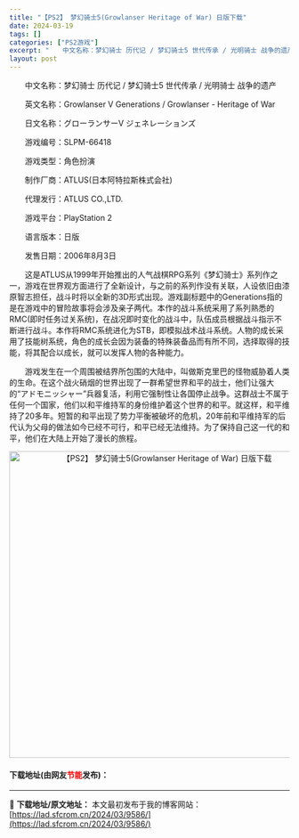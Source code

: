 ```yaml
---
title: "【PS2】 梦幻骑士5(Growlanser Heritage of War) 日版下载"
date: 2024-03-19
tags: []
categories: ["PS2游戏"]
excerpt: "　　中文名称：梦幻骑士 历代记 / 梦幻骑士5 世代传承 / 光明骑士 战争的遗产 　　英文名称：Growlanser V Generations / Growlanser - Heritage of War 　　日文名称：グローランサーV ジェネレーションズ 　　游戏编号：SLPM-66418 　&hellip;"
layout: post
---
```


 <p>　　中文名称：梦幻骑士 历代记 / 梦幻骑士5 世代传承 / 光明骑士 战争的遗产</p> <p>　　英文名称：Growlanser V Generations / Growlanser - Heritage of War</p> <p>　　日文名称：グローランサーV ジェネレーションズ</p> <p>　　游戏编号：SLPM-66418</p> <p>　　游戏类型：角色扮演</p> <p>　　制作厂商：ATLUS(日本阿特拉斯株式会社)</p> <p>　　代理发行：ATLUS CO.,LTD.</p> <p>　　游戏平台：PlayStation 2</p> <p>　　语言版本：日版</p> <p>　　发售日期：2006年8月3日</p> <p>　　这是ATLUS从1999年开始推出的人气战棋RPG系列《梦幻骑士》系列作之一，游戏在世界观方面进行了全新设计，与之前的系列作没有关联，人设依旧由漆原智志担任，战斗时将以全新的3D形式出现。游戏副标题中的Generations指的是在游戏中的冒险故事将会涉及亲子两代。本作的战斗系统采用了系列熟悉的RMC(即时任务过关系统)，在战况即时变化的战斗中，队伍成员根据战斗指示不断进行战斗。本作将RMC系统进化为STB，即模拟战术战斗系统。人物的成长采用了技能树系统，角色的成长会因为装备的特殊装备品而有所不同，选择取得的技能，将其配合以成长，就可以发挥人物的各种能力。</p> <p>　　游戏发生在一个周围被结界所包围的大陆中，叫做斯克里巴的怪物威胁着人类的生命。在这个战火硝烟的世界出现了一群希望世界和平的战士，他们让强大的&ldquo;アドモニッシャー&rdquo;兵器复活，利用它强制性让各国停止战争。这群战士不属于任何一个国家，他们以和平维持军的身份维护着这个世界的和平。就这样，和平维持了20多年。短暂的和平出现了势力平衡被破坏的危机，20年前和平维持军的后代认为父母的做法如今已经不可行，和平已经无法维持。为了保持自己这一代的和平，他们在大陆上开始了漫长的旅程。</p> <p align="center"><img align="" border="0" src="https://lad.sfcrom.cn/wp-content/uploads/2024/03/20240319_65f997dc5f3cc.jpg" width="551" alt="【PS2】 梦幻骑士5(Growlanser Heritage of War) 日版下载" /></p> <p><h4>下载地址(由网友<font color="red">节能</font>发布)：</h4></p> 

---
📖 **下载地址/原文地址：** 本文最初发布于我的博客网站：[https://lad.sfcrom.cn/2024/03/9586/](https://lad.sfcrom.cn/2024/03/9586/)
